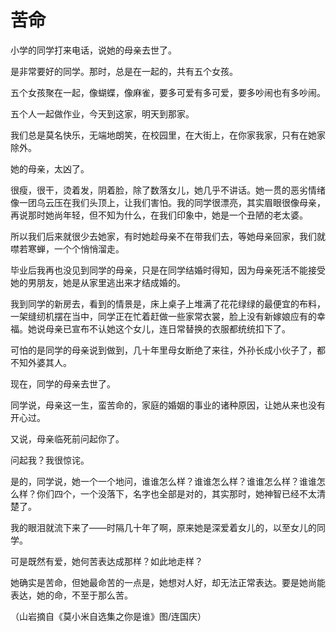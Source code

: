 # 苦命

小学的同学打来电话，说她的母亲去世了。 

是非常要好的同学。那时，总是在一起的，共有五个女孩。 

五个女孩聚在一起，像蝴蝶，像麻雀，要多可爱有多可爱，要多吵闹也有多吵闹。 

五个人一起做作业，今天到这家，明天到那家。 

我们总是莫名快乐，无端地朗笑，在校园里，在大街上，在你家我家，只有在她家除外。 

她的母亲，太凶了。 

很瘦，很干，烫着发，阴着脸，除了数落女儿，她几乎不讲话。她一贯的恶劣情绪像一团乌云压在我们头顶上，让我们害怕。我的同学很漂亮，其实眉眼很像母亲，再说那时她尚年轻，但不知为什么，在我们印象中，她是一个丑陋的老太婆。 

所以我们后来就很少去她家，有时她趁母亲不在带我们去，等她母亲回家，我们就噤若寒蝉，一个个悄悄溜走。 

毕业后我再也没见到同学的母亲，只是在同学结婚时得知，因为母亲死活不能接受她的男朋友，她是从家里逃出来才结成婚的。 

我到同学的新房去，看到的情景是，床上桌子上堆满了花花绿绿的最便宜的布料，一架缝纫机摆在当中，同学正在忙着赶做一些家常衣裳，脸上没有新嫁娘应有的幸福。她说母亲已宣布不认她这个女儿，连日常替换的衣服都统统扣下了。 

可怕的是同学的母亲说到做到，几十年里母女断绝了来往，外孙长成小伙子了，都不知外婆其人。 

现在，同学的母亲去世了。 

同学说，母亲这一生，蛮苦命的，家庭的婚姻的事业的诸种原因，让她从来也没有开心过。 

又说，母亲临死前问起你了。 

问起我？我很惊诧。 

是的，同学说，她一个一个地问，谁谁怎么样？谁谁怎么样？谁谁怎么样？谁谁怎么样？你们四个，一个没落下，名字也全部是对的，其实那时，她神智已经不太清楚了。 

我的眼泪就流下来了——时隔几十年了啊，原来她是深爱着女儿的，以至女儿的同学。 

可是既然有爱，她何苦表达成那样？如此地走样？ 

她确实是苦命，但她最命苦的一点是，她想对人好，却无法正常表达。要是她尚能表达，她的命，不至于那么苦。 

（山岩摘自《莫小米自选集之你是谁》图/连国庆）